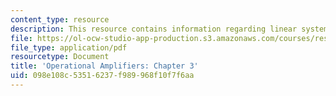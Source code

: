 ```yaml
---
content_type: resource
description: This resource contains information regarding linear system response.
file: https://ol-ocw-studio-app-production.s3.amazonaws.com/courses/res-6-010-electronic-feedback-systems-spring-2013/098e108c53516237f989968f10f7f6aa_MITRES_6-010S13_chap03.pdf
file_type: application/pdf
resourcetype: Document
title: 'Operational Amplifiers: Chapter 3'
uid: 098e108c-5351-6237-f989-968f10f7f6aa
---
```

